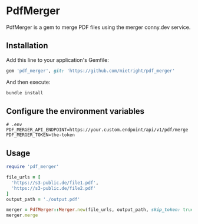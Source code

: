 # PdfMerger

PdfMerger is a gem to merge PDF files using the merger conny.dev service.

## Installation

Add this line to your application's Gemfile:

```ruby
gem 'pdf_merger', git: 'https://github.com/mietright/pdf_merger'
```

And then execute:

```sh
bundle install
```

## Configure the environment variables
```
# .env
PDF_MERGER_API_ENDPOINT=https://your.custom.endpoint/api/v1/pdf/merge
PDF_MERGER_TOKEN=the-token
```

## Usage

```ruby
require 'pdf_merger'

file_urls = [
  'https://s3-public.de/file1.pdf',
  'https://s3-public.de/file2.pdf'
]
output_path = './output.pdf'

merger = PdfMerger::Merger.new(file_urls, output_path, skip_token: true)
merger.merge
```